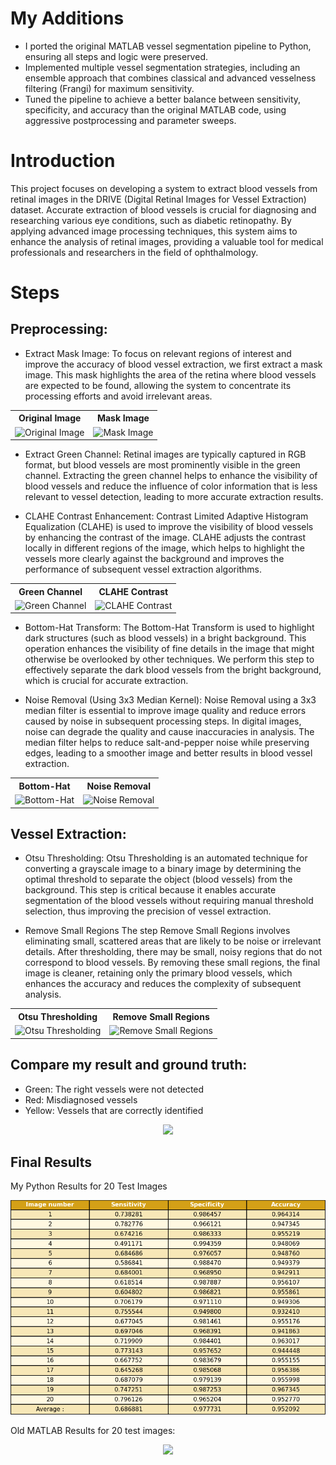 # My Additions

- I ported the original MATLAB vessel segmentation pipeline to Python, ensuring all steps and logic were preserved.
- Implemented multiple vessel segmentation strategies, including an ensemble approach that combines classical and advanced vesselness filtering (Frangi) for maximum sensitivity.
- Tuned the pipeline to achieve a better balance between sensitivity, specificity, and accuracy than the original MATLAB code, using aggressive postprocessing and parameter sweeps.

# Introduction
This project focuses on developing a system to extract blood vessels from retinal images in the DRIVE (Digital Retinal Images for Vessel Extraction) dataset. Accurate extraction of blood vessels is crucial for diagnosing and researching various eye conditions, such as diabetic retinopathy. By applying advanced image processing techniques, this system aims to enhance the analysis of retinal images, providing a valuable tool for medical professionals and researchers in the field of ophthalmology.

# Steps
## Preprocessing:
* Extract Mask Image: To focus on relevant regions of interest and improve the accuracy of blood vessel extraction, we first extract a mask image. This mask highlights the area of the retina where blood vessels are expected to be found, allowing the system to concentrate its processing efforts and avoid irrelevant areas.

<div align=center>
  <table>
    <tr>
      <th>Original Image</th>
      <th>Mask Image</th>
    </tr>
    <tr>
      <td><img src="https://github.com/falakian/Retinal-Vessel-Segmentation/blob/main/Step-by-step%20images/original.png" alt="Original Image" /></td>
      <td><img src="https://github.com/falakian/Retinal-Vessel-Segmentation/blob/main/Step-by-step%20images/01_test_mask.gif" alt="Mask Image" /></td>
    </tr>
  </table>
</div>

* Extract Green Channel: Retinal images are typically captured in RGB format, but blood vessels are most prominently visible in the green channel. Extracting the green channel helps to enhance the visibility of blood vessels and reduce the influence of color information that is less relevant to vessel detection, leading to more accurate extraction results.

* CLAHE Contrast Enhancement: Contrast Limited Adaptive Histogram Equalization (CLAHE) is used to improve the visibility of blood vessels by enhancing the contrast of the image. CLAHE adjusts the contrast locally in different regions of the image, which helps to highlight the vessels more clearly against the background and improves the performance of subsequent vessel extraction algorithms.

<div align=center>
  <table>
    <tr>
      <th>Green Channel</th>
      <th>CLAHE Contrast</th>
    </tr>
    <tr>
      <td><img src="https://github.com/falakian/Retinal-Vessel-Segmentation/blob/main/Step-by-step%20images/1_green_channel.png" alt="Green Channel" /></td>
      <td><img src="https://github.com/falakian/Retinal-Vessel-Segmentation/blob/main/Step-by-step%20images/2_high_contrast.png" alt="CLAHE Contrast" /></td>
    </tr>
  </table>
</div>

* Bottom-Hat Transform: The Bottom-Hat Transform is used to highlight dark structures (such as blood vessels) in a bright background. This operation enhances the visibility of fine details in the image that might otherwise be overlooked by other techniques. We perform this step to effectively separate the dark blood vessels from the bright background, which is crucial for accurate extraction.

* Noise Removal (Using 3x3 Median Kernel): Noise Removal using a 3x3 median filter is essential to improve image quality and reduce errors caused by noise in subsequent processing steps. In digital images, noise can degrade the quality and cause inaccuracies in analysis. The median filter helps to reduce salt-and-pepper noise while preserving edges, leading to a smoother image and better results in blood vessel extraction.

<div align=center>
  <table>
    <tr>
      <th>Bottom-Hat</th>
      <th>Noise Removal</th>
    </tr>
    <tr>
      <td><img src="https://github.com/falakian/Retinal-Vessel-Segmentation/blob/main/Step-by-step%20images/3_image_top.png" alt="Bottom-Hat" /></td>
      <td><img src="https://github.com/falakian/Retinal-Vessel-Segmentation/blob/main/Step-by-step%20images/4_reduce_noise.png" alt="Noise Removal" /></td>
    </tr>
  </table>
</div>

## Vessel Extraction:

* Otsu Thresholding: Otsu Thresholding is an automated technique for converting a grayscale image to a binary image by determining the optimal threshold to separate the object (blood vessels) from the background. This step is critical because it enables accurate segmentation of the blood vessels without requiring manual threshold selection, thus improving the precision of vessel extraction.

* Remove Small Regions
The step Remove Small Regions involves eliminating small, scattered areas that are likely to be noise or irrelevant details. After thresholding, there may be small, noisy regions that do not correspond to blood vessels. By removing these small regions, the final image is cleaner, retaining only the primary blood vessels, which enhances the accuracy and reduces the complexity of subsequent analysis.

<div align=center>
  <table>
    <tr>
      <th>Otsu Thresholding</th>
      <th>Remove Small Regions</th>
    </tr>
    <tr>
      <td><img src="https://github.com/falakian/Retinal-Vessel-Segmentation/blob/main/Step-by-step%20images/5_Binary_image.png" alt="Otsu Thresholding" /></td>
      <td><img src="https://github.com/falakian/Retinal-Vessel-Segmentation/blob/main/Step-by-step%20images/6_out_image.png" alt="Remove Small Regions" /></td>
    </tr>
  </table>
</div>

## Compare my result and ground truth:
* Green: The right vessels were not detected
* Red: Misdiagnosed vessels
* Yellow: Vessels that are correctly identified
  
<p align=center>
<img src="https://github.com/falakian/Retinal-Vessel-Segmentation/blob/main/report/01_report.png">
</p>

## Final Results
My Python Results for 20 Test Images
<p align=center>
<img src="image.png">
</p>

Old MATLAB Results for 20 test images:

<p align=center>
<img src="https://github.com/falakian/Retinal-Vessel-Segmentation/blob/main/Step-by-step%20images/result.png">
</p>
